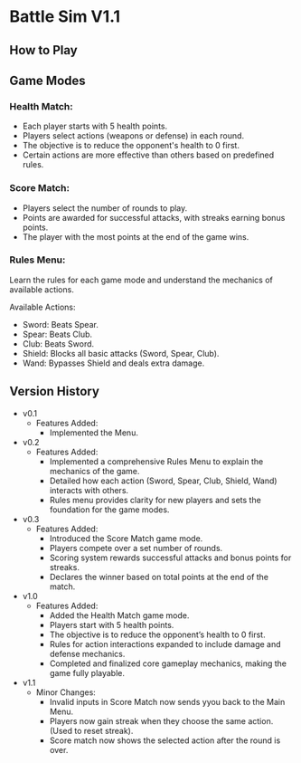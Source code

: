 # Battle Sim V1.1



## How to Play

## Game Modes

### Health Match:

- Each player starts with 5 health points.
- Players select actions (weapons or defense) in each round.
- The objective is to reduce the opponent's health to 0 first.
- Certain actions are more effective than others based on predefined rules.

### Score Match:

- Players select the number of rounds to play.
- Points are awarded for successful attacks, with streaks earning bonus points.
- The player with the most points at the end of the game wins.

### Rules Menu:

Learn the rules for each game mode and understand the mechanics of available actions.

Available Actions:
- Sword: Beats Spear.
- Spear: Beats Club.
- Club: Beats Sword.
- Shield: Blocks all basic attacks (Sword, Spear, Club).
- Wand: Bypasses Shield and deals extra damage.



## Version History
- v0.1
  - Features Added:
    - Implemented the Menu.
- v0.2
  - Features Added:
    - Implemented a comprehensive Rules Menu to explain the mechanics of the game.
    - Detailed how each action (Sword, Spear, Club, Shield, Wand) interacts with others.
    - Rules menu provides clarity for new players and sets the foundation for the game modes.
- v0.3
  - Features Added:
    - Introduced the Score Match game mode.
    - Players compete over a set number of rounds.
    - Scoring system rewards successful attacks and bonus points for streaks.
    - Declares the winner based on total points at the end of the match.
- v1.0
  - Features Added:
    - Added the Health Match game mode.
    - Players start with 5 health points.
    - The objective is to reduce the opponent’s health to 0 first.
    - Rules for action interactions expanded to include damage and defense mechanics.
    - Completed and finalized core gameplay mechanics, making the game fully playable.
- v1.1
  - Minor Changes:
    - Invalid inputs in Score Match now sends yyou back to the Main Menu.
    - Players now gain streak when they choose the same action. (Used to reset streak).
    - Score match now shows the selected action after the round is over.
